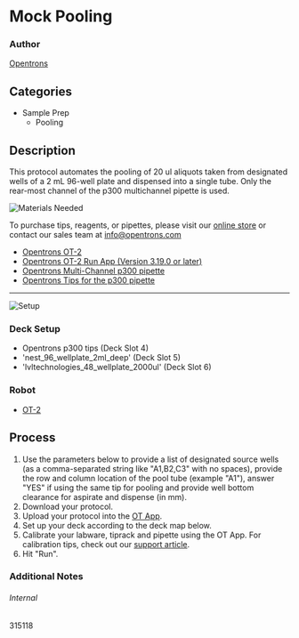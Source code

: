 # Mock Pooling

### Author
[Opentrons](https://opentrons.com/)

## Categories
* Sample Prep
     * Pooling

## Description
This protocol automates the pooling of 20 ul aliquots taken from designated wells of a 2 mL 96-well plate and dispensed into a single tube.
Only the rear-most channel of the p300 multichannel pipette is used.

![Materials Needed](https://s3.amazonaws.com/opentrons-protocol-library-website/custom-README-images/001-General+Headings/materials.png)

To purchase tips, reagents, or pipettes, please visit our [online store](https://shop.opentrons.com/) or contact our sales team at [info@opentrons.com](mailto:info@opentrons.com)

* [Opentrons OT-2](https://shop.opentrons.com/collections/ot-2-robot/products/ot-2)
* [Opentrons OT-2 Run App (Version 3.19.0 or later)](https://opentrons.com/ot-app/)
* [Opentrons Multi-Channel p300 pipette](https://shop.opentrons.com/collections/ot-2-pipettes/products/single-channel-electronic-pipette)
* [Opentrons Tips for the p300 pipette](https://shop.opentrons.com/collections/opentrons-tips)

---
![Setup](https://s3.amazonaws.com/opentrons-protocol-library-website/custom-README-images/001-General+Headings/Setup.png)

### Deck Setup
* Opentrons p300 tips (Deck Slot 4)
* 'nest_96_wellplate_2ml_deep' (Deck Slot 5)
* 'lvltechnologies_48_wellplate_2000ul' (Deck Slot 6)

### Robot
* [OT-2](https://opentrons.com/ot-2)


## Process
1. Use the parameters below to provide a list of designated source wells (as a comma-separated string like "A1,B2,C3" with no spaces), provide the row and column location of the pool tube (example "A1"), answer "YES" if using the same tip for pooling and provide well bottom clearance for aspirate and dispense (in mm).
2. Download your protocol.
3. Upload your protocol into the [OT App](https://opentrons.com/ot-app).
4. Set up your deck according to the deck map below.
5. Calibrate your labware, tiprack and pipette using the OT App. For calibration tips, check out our [support article](https://support.opentrons.com/ot-2/getting-started-software-setup/deck-calibration).
6. Hit "Run".

### Additional Notes

###### Internal
315118
